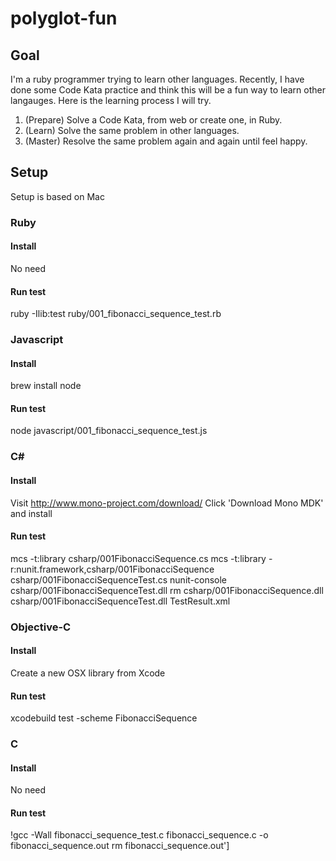 # polyglot-fun
## Goal
I'm a ruby programmer trying to learn other languages. Recently, I have done some Code Kata
practice and think this will be a fun way to learn other langauges.
Here is the learning process I will try.

1. (Prepare) Solve a Code Kata, from web or create one, in Ruby.
2. (Learn) Solve the same problem in other languages.
3. (Master) Resolve the same problem again and again until feel happy.

## Setup
Setup is based on Mac
### Ruby
#### Install
No need
#### Run test
  ruby -Ilib:test ruby/001_fibonacci_sequence_test.rb

### Javascript
#### Install
brew install node
#### Run test
  node javascript/001_fibonacci_sequence_test.js

### C&#35;
#### Install
Visit http://www.mono-project.com/download/
Click 'Download Mono MDK' and install
#### Run test
  mcs -t:library csharp/001FibonacciSequence.cs
  mcs -t:library -r:nunit.framework,csharp/001FibonacciSequence csharp/001FibonacciSequenceTest.cs
  nunit-console csharp/001FibonacciSequenceTest.dll
  rm csharp/001FibonacciSequence.dll csharp/001FibonacciSequenceTest.dll TestResult.xml

### Objective-C
#### Install
Create a new OSX library from Xcode
#### Run test
xcodebuild test -scheme FibonacciSequence

### C
#### Install
No need
#### Run test
!gcc -Wall fibonacci_sequence_test.c fibonacci_sequence.c -o fibonacci_sequence.out
rm fibonacci_sequence.out']
